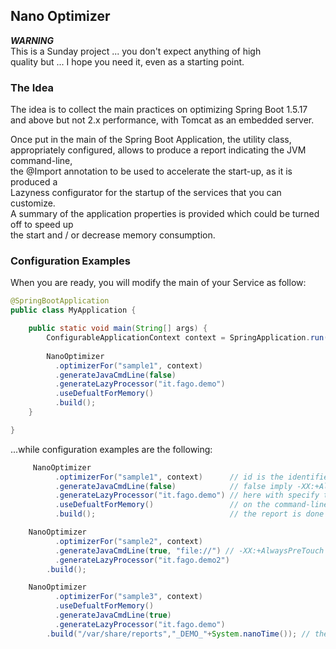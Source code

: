 ## Nano Optimizer ##

***WARNING***</br>
This is a Sunday project ... you don't expect anything of high </br>
quality but ... I hope you need it, even as a starting point. </br>


### The Idea ###


The idea is to collect the main practices on optimizing Spring Boot 1.5.17 </br>
and above but not 2.x performance, with Tomcat as an embedded server.</br>

Once put in the main of the Spring Boot Application, the utility class,</br>
appropriately configured, allows to produce a report indicating the JVM command-line,</br>
the @Import annotation to be used to accelerate the start-up, as it is produced a</br>
Lazyness configurator for the startup of the services that you can customize.</br>
A summary of the application properties is provided which could be turned off to speed up</br>
the start and / or decrease memory consumption.</br>


### Configuration Examples ###

When you are ready, you will modify the main of your Service as follow:

```java
@SpringBootApplication
public class MyApplication {

	public static void main(String[] args) {
		ConfigurableApplicationContext context = SpringApplication.run(MyApplication.class);
		
		NanoOptimizer
		  .optimizerFor("sample1", context)
		  .generateJavaCmdLine(false)
		  .generateLazyProcessor("it.fago.demo")
		  .useDefualtForMemory()
		  .build();
	}

}
```
...while configuration examples are the following:

```Java
     NanoOptimizer
		  .optimizerFor("sample1", context)      // id is the identifier of the report while context is the Spring Context
		  .generateJavaCmdLine(false)            // false imply -XX:+AlwaysPreTouch not added to command-line
		  .generateLazyProcessor("it.fago.demo") // here with specify the base package for the LazyPostProcessor
		  .useDefualtForMemory()                 // on the command-line, are used memory parameter following some best-practices
		  .build();                              // the report is done on console or actual logger for the package
```


```Java
    NanoOptimizer
		  .optimizerFor("sample2", context)
		  .generateJavaCmdLine(true, "file://") // -XX:+AlwaysPreTouch  is used on command-line and you can specify where application.properties is...
		  .generateLazyProcessor("it.fago.demo2")
		.build();
```


```Java
    NanoOptimizer
		  .optimizerFor("sample3", context)
		  .useDefualtForMemory()
		  .generateJavaCmdLine(true)
		  .generateLazyProcessor("it.fago.demo")
		.build("/var/share/reports","_DEMO_"+System.nanoTime()); // the report is stored in a file with name==id+"_REPORT_"+suffix
```
